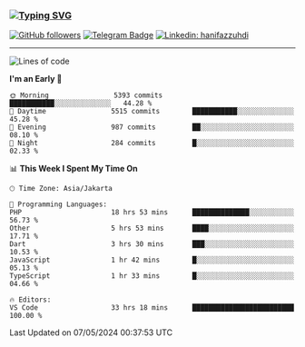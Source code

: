 ### [![Typing SVG](https://readme-typing-svg.herokuapp.com?font=lato&size=22&lines=Hi+There+👋)](https://git.io/typing-svg) 

[![GitHub followers](https://img.shields.io/github/followers/hanifazzuhdi?label=Follow&style=social)](https://github.com/hanifazzuhdi/?tab=follow) 
[![Telegram Badge](https://img.shields.io/badge/-hanif0198-blue?style=social&logo=telegram&link=https://www.t.me/hanif0198/)](https://www.t.me/hanif0198/) 
[![Linkedin: hanifazzuhdi](https://img.shields.io/badge/-hanifazzuhdi-blue?style=flat-square&logo=Linkedin&logoColor=white&link=https://www.linkedin.com/in/hanif-az-zuhdi-69688019b/)](https://www.linkedin.com/in/hanif-az-zuhdi-69688019b/) 

<hr/>

<!--START_SECTION:waka-->
![Lines of code](https://img.shields.io/badge/From%20Hello%20World%20I%27ve%20Written-53.7%20million%20lines%20of%20code-blue)

**I'm an Early 🐤** 

```text
🌞 Morning                5393 commits        ███████████░░░░░░░░░░░░░░   44.28 % 
🌆 Daytime                5515 commits        ███████████░░░░░░░░░░░░░░   45.28 % 
🌃 Evening                987 commits         ██░░░░░░░░░░░░░░░░░░░░░░░   08.10 % 
🌙 Night                  284 commits         █░░░░░░░░░░░░░░░░░░░░░░░░   02.33 % 
```


📊 **This Week I Spent My Time On** 

```text
🕑︎ Time Zone: Asia/Jakarta

💬 Programming Languages: 
PHP                      18 hrs 53 mins      ██████████████░░░░░░░░░░░   56.73 % 
Other                    5 hrs 53 mins       ████░░░░░░░░░░░░░░░░░░░░░   17.71 % 
Dart                     3 hrs 30 mins       ███░░░░░░░░░░░░░░░░░░░░░░   10.53 % 
JavaScript               1 hr 42 mins        █░░░░░░░░░░░░░░░░░░░░░░░░   05.13 % 
TypeScript               1 hr 33 mins        █░░░░░░░░░░░░░░░░░░░░░░░░   04.66 % 

🔥 Editors: 
VS Code                  33 hrs 18 mins      █████████████████████████   100.00 % 
```


 Last Updated on 07/05/2024 00:37:53 UTC
<!--END_SECTION:waka-->

